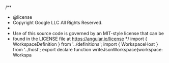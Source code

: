 /**
 * @license
 * Copyright Google LLC All Rights Reserved.
 *
 * Use of this source code is governed by an MIT-style license that can be
 * found in the LICENSE file at https://angular.io/license
 */
import { WorkspaceDefinition } from '../definitions';
import { WorkspaceHost } from '../host';
export declare function writeJsonWorkspace(workspace: Workspa